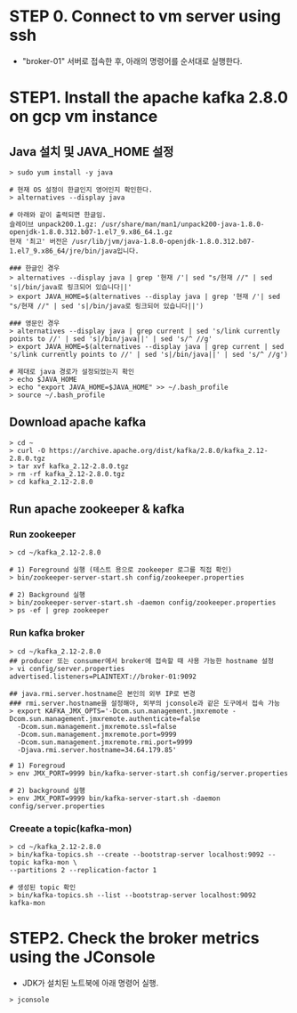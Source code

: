 # STEP 0. Connect to vm server using ssh
- "broker-01" 서버로 접속한 후, 아래의 명령어를 순서대로 실행한다. 

# STEP1. Install the apache kafka 2.8.0 on gcp vm instance

## Java 설치 및 JAVA_HOME 설정
```
> sudo yum install -y java

# 현재 OS 설정이 한글인지 영어인지 확인한다. 
> alternatives --display java

# 아래와 같이 출력되면 한글임. 
슬레이브 unpack200.1.gz: /usr/share/man/man1/unpack200-java-1.8.0-openjdk-1.8.0.312.b07-1.el7_9.x86_64.1.gz
현재 '최고' 버전은 /usr/lib/jvm/java-1.8.0-openjdk-1.8.0.312.b07-1.el7_9.x86_64/jre/bin/java입니다.

### 한글인 경우 
> alternatives --display java | grep '현재 /'| sed "s/현재 //" | sed 's|/bin/java로 링크되어 있습니다||'
> export JAVA_HOME=$(alternatives --display java | grep '현재 /'| sed "s/현재 //" | sed 's|/bin/java로 링크되어 있습니다||')

### 영문인 경우
> alternatives --display java | grep current | sed 's/link currently points to //' | sed 's|/bin/java||' | sed 's/^ //g'
> export JAVA_HOME=$(alternatives --display java | grep current | sed 's/link currently points to //' | sed 's|/bin/java||' | sed 's/^ //g')

# 제대로 java 경로가 설정되었는지 확인
> echo $JAVA_HOME
> echo "export JAVA_HOME=$JAVA_HOME" >> ~/.bash_profile
> source ~/.bash_profile
```

## Download apache kafka
```
> cd ~
> curl -O https://archive.apache.org/dist/kafka/2.8.0/kafka_2.12-2.8.0.tgz 
> tar xvf kafka_2.12-2.8.0.tgz
> rm -rf kafka_2.12-2.8.0.tgz
> cd kafka_2.12-2.8.0
```

## Run apache zookeeper & kafka
### Run zookeeper
```
> cd ~/kafka_2.12-2.8.0

# 1) Foreground 실행 (테스트 용으로 zookeeper 로그를 직접 확인)
> bin/zookeeper-server-start.sh config/zookeeper.properties

# 2) Background 실행
> bin/zookeeper-server-start.sh -daemon config/zookeeper.properties
> ps -ef | grep zookeeper

```

### Run kafka broker
```
> cd ~/kafka_2.12-2.8.0
## producer 또는 consumer에서 broker에 접속할 때 사용 가능한 hostname 설정 
> vi config/server.properties
advertised.listeners=PLAINTEXT://broker-01:9092

## java.rmi.server.hostname은 본인의 외부 IP로 변경
### rmi.server.hostname을 설정해야, 외부의 jconsole과 같은 도구에서 접속 가능
> export KAFKA_JMX_OPTS='-Dcom.sun.management.jmxremote -Dcom.sun.management.jmxremote.authenticate=false 
  -Dcom.sun.management.jmxremote.ssl=false 
  -Dcom.sun.management.jmxremote.port=9999 
  -Dcom.sun.management.jmxremote.rmi.port=9999 
  -Djava.rmi.server.hostname=34.64.179.85'

# 1) Foregroud 
> env JMX_PORT=9999 bin/kafka-server-start.sh config/server.properties

# 2) background 실행
> env JMX_PORT=9999 bin/kafka-server-start.sh -daemon config/server.properties
```

### Creeate a topic(kafka-mon)
```
> cd ~/kafka_2.12-2.8.0
> bin/kafka-topics.sh --create --bootstrap-server localhost:9092 --topic kafka-mon \
--partitions 2 --replication-factor 1

# 생성된 topic 확인
> bin/kafka-topics.sh --list --bootstrap-server localhost:9092 
kafka-mon
```



# STEP2. Check the broker metrics using the JConsole
- JDK가 설치된 노트북에 아래 명령어 실행. 
```
> jconsole
```
